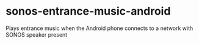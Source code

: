 # sonos-entrance-music-android
Plays entrance music when the Android phone connects to a network with SONOS speaker present
